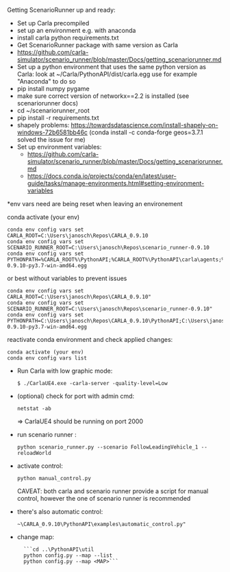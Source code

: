 Getting ScenarioRunner up and ready:

- Set up Carla precompiled
- set up an environment e.g. with anaconda
- install carla python requirements.txt
- Get ScenarioRunner package with same version as Carla 
- https://github.com/carla-simulator/scenario_runner/blob/master/Docs/getting_scenariorunner.md
- Set up a python environment that uses the same python version as Carla:
	look at ~/Carla/PythonAPI/dist/carla<Version>.egg
	use for example "Anaconda" to do so
- pip install numpy pygame
- make sure correct version of networkx==2.2 is installed (see scenariorunner docs)
- cd ~/scenariorunner_root
- pip install -r requirements.txt
- shapely problems: https://towardsdatascience.com/install-shapely-on-windows-72b6581bb46c (conda install -c conda-forge geos=3.7.1 solved the issue for me)
- Set up environment variables:
	- https://github.com/carla-simulator/scenario_runner/blob/master/Docs/getting_scenariorunner.md
	- https://docs.conda.io/projects/conda/en/latest/user-guide/tasks/manage-environments.html#setting-environment-variables

*env vars need are being reset when leaving an environement

conda activate (your env)

```
conda env config vars set CARLA_ROOT=C:\Users\janosch\Repos\CARLA_0.9.10
conda env config vars set SCENARIO_RUNNER_ROOT=C:\Users\janosch\Repos\scenario_runner-0.9.10
conda env config vars set PYTHONPATH=%CARLA_ROOT%\PythonAPI;%CARLA_ROOT%\PythonAPI\carla\agents;%CARLA_ROOT%\PythonAPI\carla\dist\carla-0.9.10-py3.7-win-amd64.egg
```
or best without variables to prevent issues
```
conda env config vars set CARLA_ROOT=C:\Users\janosch\Repos\CARLA_0.9.10"
conda env config vars set SCENARIO_RUNNER_ROOT=C:\Users\janosch\Repos\scenario_runner-0.9.10"
conda env config vars set PYTHONPATH=C:\Users\janosch\Repos\CARLA_0.9.10\PythonAPI;C:\Users\janosch\Repos\CARLA_0.9.10\PythonAPI\carla;C:\Users\janosch\Repos\CARLA_0.9.10\PythonAPI\carla\agents;C:\Users\janosch\Repos\CARLA_0.9.10\PythonAPI\carla\dist\carla-0.9.10-py3.7-win-amd64.egg
```

reactivate conda environment and check applied changes:
```
conda activate (your env)
conda env config vars list
```

- Run Carla with low graphic mode: 

	```$ ./CarlaUE4.exe -carla-server -quality-level=Low```
- (optional) check for port with admin cmd:

	```netstat -ab```

	=> CarlaUE4 should be running on port 2000
- run scenario runner :

	```python scenario_runner.py --scenario FollowLeadingVehicle_1 --reloadWorld```
	
- activate control:

	```python manual_control.py```
	
	CAVEAT: both carla and scenario runner provide a script for manual control, however the one of scenario runner is recommended
- there's also automatic control:

	```~\CARLA_0.9.10\PythonAPI\examples\automatic_control.py"```
	
- change map: 

		```cd ..\PythonAPI\util
		python config.py --map --list
		python config.py --map <MAP>```
